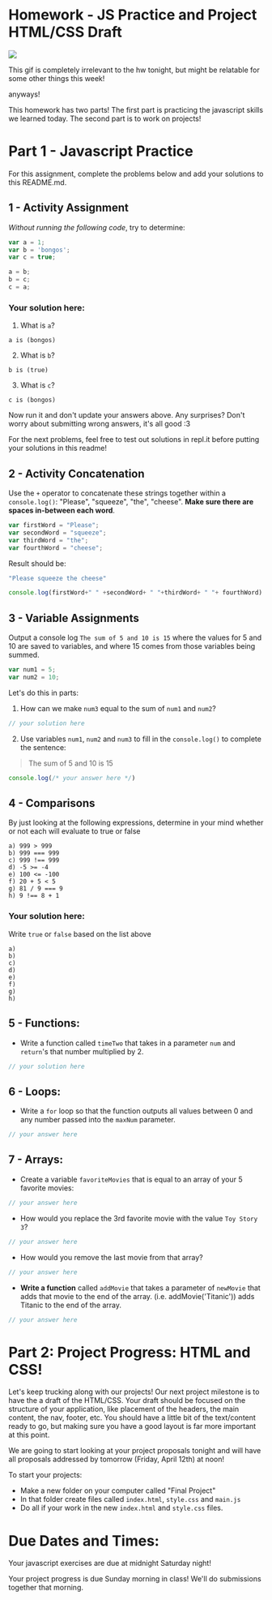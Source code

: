 # Homework - JS Practice and Project HTML/CSS Draft

![](https://media.giphy.com/media/yYSSBtDgbbRzq/giphy.gif)

This gif is completely irrelevant to the hw tonight, but might be relatable for some other things this week!


anyways!

This homework has two parts!  The first part is practicing the javascript skills we learned today.  The second part is to work on projects!


# Part 1 - Javascript Practice

For this assignment, complete the problems below and add your solutions to this README.md.  

## 1 - Activity Assignment
*Without running the following code*, try to determine:

```js
var a = 1;
var b = 'bongos';
var c = true;

a = b;
b = c;
c = a;
```

### Your solution here:
1.  What is `a`?
```
a is (bongos)
```
2.  What is `b`?
```
b is (true)
```
3.  What is `c`?
```
c is (bongos)
```

Now run it and don't update your answers above.  Any surprises?  Don't worry about submitting wrong answers, it's all good :3

For the next problems, feel free to test out solutions in repl.it before putting your solutions in this readme!

## 2 - Activity Concatenation
Use the `+` operator to concatenate these strings together within a `console.log()`: "Please", "squeeze", "the", "cheese". __Make sure there are spaces in-between each word__.

```js
var firstWord = "Please";
var secondWord = "squeeze";
var thirdWord = "the";
var fourthWord = "cheese";
```
Result should be:
```js
"Please squeeze the cheese"
```

```js
console.log(firstWord+" " +secondWord+ " "+thirdWord+ " "+ fourthWord)
```

## 3 - Variable Assignments

Output a console log `The sum of 5 and 10 is 15` where the values for 5 and 10 are saved to variables, and where 15 comes from those variables being summed.

```js
var num1 = 5;
var num2 = 10;
```

Let's do this in parts:
1. How can we make `num3` equal to the sum of `num1` and `num2`?
```js
// your solution here
```
2. Use variables `num1`, `num2` and `num3` to fill in the `console.log()` to complete the sentence: 

>The sum of 5 and 10 is 15

```js
console.log(/* your answer here */)
```

## 4 - Comparisons
By just looking at the following expressions, determine in your mind whether or not each will evaluate to true or false
```
a) 999 > 999
b) 999 === 999 
c) 999 !== 999
d) -5 >= -4
e) 100 <= -100
f) 20 + 5 < 5 
g) 81 / 9 === 9
h) 9 !== 8 + 1
```
### Your solution here:
Write `true` or `false` based on the list above
```
a) 
b)  
c)
d) 
e) 
f) 
g) 
h) 
```

## 5 - Functions:

* Write a function called `timeTwo` that takes in a parameter `num` and `return`'s that number multiplied by 2.

```js
// your solution here
```

## 6 - Loops:

*  Write a `for` loop so that the function outputs all values between 0 and any number passed into the `maxNum` parameter.
   
```js
// your answer here
```

## 7 - Arrays:

*  Create a variable `favoriteMovies` that is equal to an array of your 5 favorite movies:

```js
// your answer here
```

*  How would you replace the 3rd favorite movie with the value `Toy Story 3`?

```js
// your answer here
```

*   How would you remove the last movie from that array?
```js
// your answer here
```

*   **Write a function** called `addMovie` that takes a parameter of `newMovie` that adds that movie to the end of the array.  (i.e. addMovie('Titanic')) adds Titanic to the end of the array.

```js
// your answer here
```


# Part 2: Project Progress: HTML and CSS!

Let's keep trucking along with our projects!  Our next project milestone is to have the a draft of the HTML/CSS.  Your draft should be focused on the structure of your application, like placement of the headers, the main content, the nav, footer, etc.  You should have a little bit of the text/content ready to go, but making sure you have a good layout is far more important at this point.

We are going to start looking at your project proposals tonight and will have all proposals addressed by tomorrow (Friday, April 12th) at noon!

To start your projects:
* Make a new folder on your computer called "Final Project"
* In that folder create files called `index.html`, `style.css` and `main.js`
* Do all if your work in the new `index.html` and `style.css` files.

# Due Dates and Times:

Your javascript exercises are due at midnight Saturday night!

Your project progress is due Sunday morning in class!  We'll do submissions together that morning.

